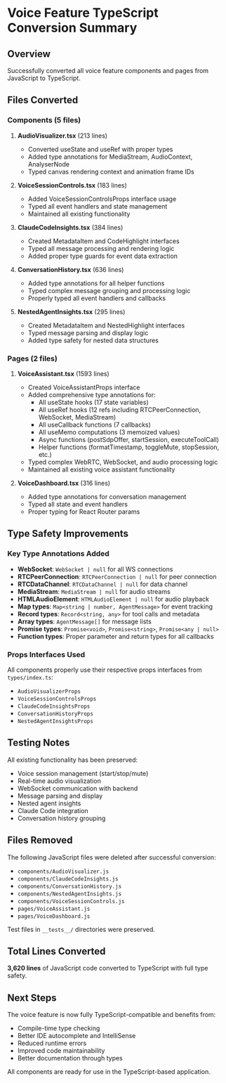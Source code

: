 # Voice Feature TypeScript Conversion Summary

## Overview
Successfully converted all voice feature components and pages from JavaScript to TypeScript.

## Files Converted

### Components (5 files)
1. **AudioVisualizer.tsx** (213 lines)
   - Converted useState and useRef with proper types
   - Added type annotations for MediaStream, AudioContext, AnalyserNode
   - Typed canvas rendering context and animation frame IDs

2. **VoiceSessionControls.tsx** (183 lines)
   - Added VoiceSessionControlsProps interface usage
   - Typed all event handlers and state management
   - Maintained all existing functionality

3. **ClaudeCodeInsights.tsx** (384 lines)
   - Created MetadataItem and CodeHighlight interfaces
   - Typed all message processing and rendering logic
   - Added proper type guards for event data extraction

4. **ConversationHistory.tsx** (636 lines)
   - Added type annotations for all helper functions
   - Typed complex message grouping and processing logic
   - Properly typed all event handlers and callbacks

5. **NestedAgentInsights.tsx** (295 lines)
   - Created MetadataItem and NestedHighlight interfaces
   - Typed message parsing and display logic
   - Added type safety for nested data structures

### Pages (2 files)
1. **VoiceAssistant.tsx** (1593 lines)
   - Created VoiceAssistantProps interface
   - Added comprehensive type annotations for:
     - All useState hooks (17 state variables)
     - All useRef hooks (12 refs including RTCPeerConnection, WebSocket, MediaStream)
     - All useCallback functions (7 callbacks)
     - All useMemo computations (3 memoized values)
     - Async functions (postSdpOffer, startSession, executeToolCall)
     - Helper functions (formatTimestamp, toggleMute, stopSession, etc.)
   - Typed complex WebRTC, WebSocket, and audio processing logic
   - Maintained all existing voice assistant functionality

2. **VoiceDashboard.tsx** (316 lines)
   - Added type annotations for conversation management
   - Typed all state and event handlers
   - Proper typing for React Router params

## Type Safety Improvements

### Key Type Annotations Added
- **WebSocket**: `WebSocket | null` for all WS connections
- **RTCPeerConnection**: `RTCPeerConnection | null` for peer connection
- **RTCDataChannel**: `RTCDataChannel | null` for data channel
- **MediaStream**: `MediaStream | null` for audio streams
- **HTMLAudioElement**: `HTMLAudioElement | null` for audio playback
- **Map types**: `Map<string | number, AgentMessage>` for event tracking
- **Record types**: `Record<string, any>` for tool calls and metadata
- **Array types**: `AgentMessage[]` for message lists
- **Promise types**: `Promise<void>`, `Promise<string>`, `Promise<any | null>`
- **Function types**: Proper parameter and return types for all callbacks

### Props Interfaces Used
All components properly use their respective props interfaces from `types/index.ts`:
- `AudioVisualizerProps`
- `VoiceSessionControlsProps`
- `ClaudeCodeInsightsProps`
- `ConversationHistoryProps`
- `NestedAgentInsightsProps`

## Testing Notes
All existing functionality has been preserved:
- Voice session management (start/stop/mute)
- Real-time audio visualization
- WebSocket communication with backend
- Message parsing and display
- Nested agent insights
- Claude Code integration
- Conversation history grouping

## Files Removed
The following JavaScript files were deleted after successful conversion:
- `components/AudioVisualizer.js`
- `components/ClaudeCodeInsights.js`
- `components/ConversationHistory.js`
- `components/NestedAgentInsights.js`
- `components/VoiceSessionControls.js`
- `pages/VoiceAssistant.js`
- `pages/VoiceDashboard.js`

Test files in `__tests__/` directories were preserved.

## Total Lines Converted
**3,620 lines** of JavaScript code converted to TypeScript with full type safety.

## Next Steps
The voice feature is now fully TypeScript-compatible and benefits from:
- Compile-time type checking
- Better IDE autocomplete and IntelliSense
- Reduced runtime errors
- Improved code maintainability
- Better documentation through types

All components are ready for use in the TypeScript-based application.
